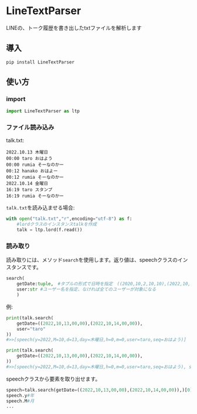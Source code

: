 # LineTextParser
LINEの、トーク履歴を書き出したtxtファイルを解析します
## 導入
~~~bash
pip install LineTextParser
~~~
## 使い方
### import
~~~python
import LineTextParser as ltp
~~~
### ファイル読み込み
talk.txt:
~~~
2022.10.13 木曜日
00:00 taro おはよう
00:00 rumia そーなのかー
00:12 hanako おはよー
00:12 rumia そーなのかー
2022.10.14 金曜日
16:19 taro スタンプ
16:19 rumia そーなのかー
~~~
```talk.txt```を読み込ませる場合:
```python
with open("talk.txt","r",encoding="utf-8") as f:
    #lordクラスのインスタンスtalkを作成
    talk = ltp.lord(f.read())
```
### 読み取り
読み取りには、メソッド```search```を使用します。返り値は、speechクラスのインスタンスです。
```python
search(
    getDate:tuple,　#タプルの形式で日時を指定　((2020,10,2,10,10),(2022,10,1,12,00))で2020/10/2 10:10から2022/10/1 12:00までのトークを指定
    user:str #ユーザー名を指定、なければ全てのユーザーが対象になる
    )
```
例:
```python
print(talk.search(
    getDate=((2022,10,13,00,00),(2022,10,14,00,00)),
    user="taro"
))
#>>[speech(y=2022,M=10,d=13,day=木曜日,h=0,m=0,user=taro,seq=おはよう)]

print(talk.search(
    getDate=((2022,10,13,00,00),(2022,10,14,00,00)),
))
#>>[speech(y=2022,M=10,d=13,day=木曜日,h=0,m=0,user=taro,seq=おはよう), speech(y=2022,M=10,d=13,day=木曜日,h=0,m=0,user=rumia,seq=そーなのかー), speech(y=2022,M=10,d=13,day=木曜日,h=0,m=12,user=hanako,seq=おはよー), speech(y=2022,M=10,d=13,day=木曜日,h=0,m=12,user=rumia,seq=そーなのかー)]
```
speechクラスから要素を取り出せます。
~~~python
speech=talk.search(getDate=((2022,10,13,00,00),(2022,10,14,00,00)),)[0]
speech.y#年
speech.M#月
...
~~~
